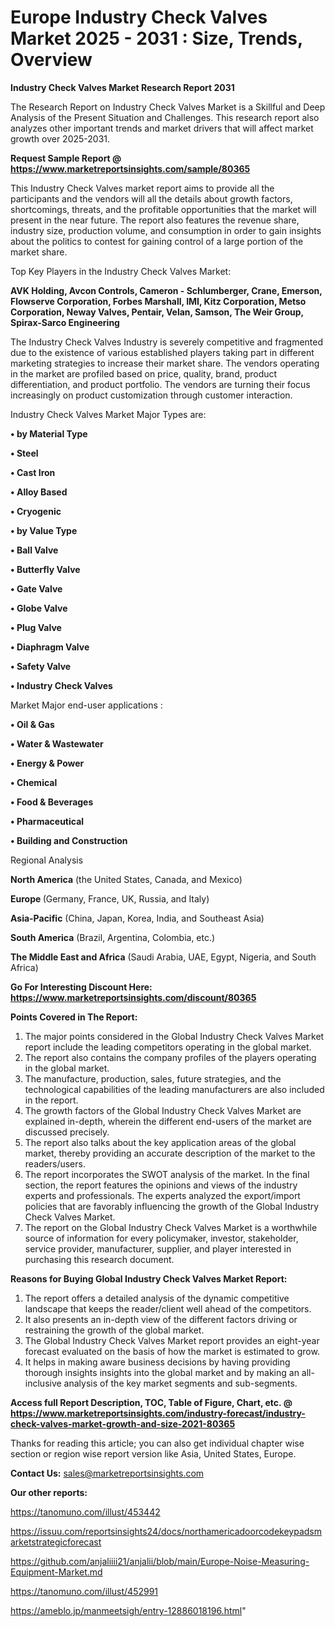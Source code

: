 # Europe Industry Check Valves Market 2025 - 2031 : Size, Trends, Overview

<strong>Industry Check Valves Market Research Report 2031</strong>

The Research Report on Industry Check Valves Market is a Skillful and Deep Analysis of the Present Situation and Challenges. This research report also analyzes other important trends and market drivers that will affect market growth over 2025-2031.

<strong>Request Sample Report @ <a href=https://www.marketreportsinsights.com/sample/80365>https://www.marketreportsinsights.com/sample/80365</a></strong>

This Industry Check Valves market report aims to provide all the participants and the vendors will all the details about growth factors, shortcomings, threats, and the profitable opportunities that the market will present in the near future. The report also features the revenue share, industry size, production volume, and consumption in order to gain insights about the politics to contest for gaining control of a large portion of the market share.

Top Key Players in the Industry Check Valves Market:

<strong>AVK Holding, Avcon Controls, Cameron - Schlumberger, Crane, Emerson, Flowserve Corporation, Forbes Marshall, IMI, Kitz Corporation, Metso Corporation, Neway Valves, Pentair, Velan, Samson, The Weir Group, Spirax-Sarco Engineering</strong>

The Industry Check Valves Industry is severely competitive and fragmented due to the existence of various established players taking part in different marketing strategies to increase their market share. The vendors operating in the market are profiled based on price, quality, brand, product differentiation, and product portfolio. The vendors are turning their focus increasingly on product customization through customer interaction.

Industry Check Valves Market Major Types are:

<strong>• by Material Type

• Steel

• Cast Iron

• Alloy Based

• Cryogenic

• by Value Type

• Ball Valve

• Butterfly Valve

• Gate Valve

• Globe Valve

• Plug Valve

• Diaphragm Valve

• Safety Valve

• Industry Check Valves</strong>

Market Major end-user applications :

<strong>• Oil & Gas

• Water & Wastewater

• Energy & Power

• Chemical

• Food & Beverages

• Pharmaceutical

• Building and Construction</strong>

Regional Analysis

</u><strong><b>North America</b></strong> (the United States, Canada, and Mexico)

<strong><b>Europe </b></strong>(Germany, France, UK, Russia, and Italy)

<strong><b>Asia-Pacific</b></strong> (China, Japan, Korea, India, and Southeast Asia)

<strong><b>South America</b></strong> (Brazil, Argentina, Colombia, etc.)

<strong><b>The Middle East and Africa</b></strong> (Saudi Arabia, UAE, Egypt, Nigeria, and South Africa)

<strong>Go For Interesting Discount Here: <a href=https://www.marketreportsinsights.com/discount/80365>https://www.marketreportsinsights.com/discount/80365</a></strong>

<strong>Points Covered in The Report:</strong>
<ol>
  <li>The major points considered in the Global Industry Check Valves Market report include the leading competitors operating in the global market.</li>
  <li>The report also contains the company profiles of the players operating in the global market.</li>
  <li>The manufacture, production, sales, future strategies, and the technological capabilities of the leading manufacturers are also included in the report.</li>
  <li>The growth factors of the Global Industry Check Valves Market are explained in-depth, wherein the different end-users of the market are discussed precisely.</li>
  <li>The report also talks about the key application areas of the global market, thereby providing an accurate description of the market to the readers/users.</li>
  <li>The report incorporates the SWOT analysis of the market. In the final section, the report features the opinions and views of the industry experts and professionals. The experts analyzed the export/import policies that are favorably influencing the growth of the Global Industry Check Valves Market.</li>
  <li>The report on the Global Industry Check Valves Market is a worthwhile source of information for every policymaker, investor, stakeholder, service provider, manufacturer, supplier, and player interested in purchasing this research document.</li>
</ol>
<strong>Reasons for Buying Global Industry Check Valves Market Report:</strong>

<ol>
  <li>The report offers a detailed analysis of the dynamic competitive landscape that keeps the reader/client well ahead of the competitors.</li>
  <li>It also presents an in-depth view of the different factors driving or restraining the growth of the global market.</li>
  <li>The Global Industry Check Valves Market report provides an eight-year forecast evaluated on the basis of how the market is estimated to grow.</li>
  <li>It helps in making aware business decisions by having providing thorough insights insights into the global market and by making an all-inclusive analysis of the key market segments and sub-segments.</li>
</ol>
<strong>Access full Report Description, TOC, Table of Figure, Chart, etc. @ <a href=https://www.marketreportsinsights.com/industry-forecast/industry-check-valves-market-growth-and-size-2021-80365>https://www.marketreportsinsights.com/industry-forecast/industry-check-valves-market-growth-and-size-2021-80365</a></strong>


Thanks for reading this article; you can also get individual chapter wise section or region wise report version like Asia, United States, Europe.

<strong>Contact Us:</strong>
sales@marketreportsinsights.com

<strong>Our other reports:</strong>

<a href=https://tanomuno.com/illust/453442>https://tanomuno.com/illust/453442</a>

<a href=https://issuu.com/reportsinsights24/docs/northamericadoorcodekeypadsmarketstrategicforecast>https://issuu.com/reportsinsights24/docs/northamericadoorcodekeypadsmarketstrategicforecast</a>

<a href=https://github.com/anjaliiii21/anjalii/blob/main/Europe-Noise-Measuring-Equipment-Market.md>https://github.com/anjaliiii21/anjalii/blob/main/Europe-Noise-Measuring-Equipment-Market.md</a>

<a href=https://tanomuno.com/illust/452991>https://tanomuno.com/illust/452991</a>

<a href=https://ameblo.jp/manmeetsigh/entry-12886018196.html>https://ameblo.jp/manmeetsigh/entry-12886018196.html</a>"
